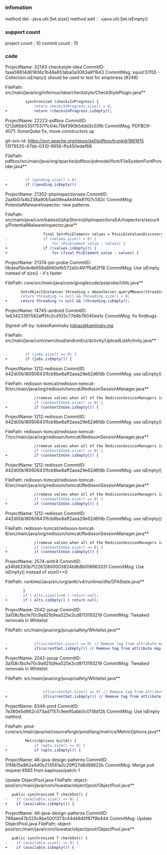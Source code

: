 ###  infomation 
method del:
-java.util.Set.size()
method add：
+java.util.Set.isEmpty()
###  support count
project count : 10
commit count : 15
###  code
ProjectName: 32143-checkstyle-idea
CommitID: faaa59814d61806c1b48a651aba0a0083a8f1643
CommitMsg: squid:S1155 - Collection.isEmpty() should be used to test for emptiness (#249)


FilePath: src/main/java/org/infernus/idea/checkstyle/CheckStylePlugin.java**
```diff
         synchronized (checksInProgress) {
-            return checksInProgress.size() > 0;
+            return !checksInProgress.isEmpty();
```
ProjectName: 22223-pdfbox
CommitID: f212d6bb535f7537f1c04c75bf390b5ddd3c03fb
CommitMsg: PDFBOX-4071: SonarQube fix, move constructors up

git-svn-id: https://svn.apache.org/repos/asf/pdfbox/trunk@1861915 13f79535-47bb-0310-9956-ffa450edef68

FilePath: pdfbox/src/main/java/org/apache/pdfbox/pdmodel/font/FileSystemFontProvider.java**
```diff
         
-        if (pending.size() > 0)
+        if (!pending.isEmpty())
```
ProjectName: 21302-phpinspectionsea
CommitID: 2aafb07a4b238a90b5ab08ea4e4f4e81107c582c
CommitMsg: PotentialMalwareInspector: new patterns.

FilePath: src/main/java/com/kalessil/phpStorm/phpInspectionsEA/inspectors/security/PotentialMalwareInspector.java**
```diff
                 final Set<PsiElement> values = PossibleValuesDiscoveryUtil.discover(call.getFirstPsiChild());
-                if (values.size() > 0) {
-                    for (PsiElement value : values) {
+                if (!values.isEmpty()) {
+                    for (final PsiElement value : values) {
```
ProjectName: 21374-psi-probe
CommitID: 0bdeaf5bde4b958a8660efb572a0c497f5a62f18
CommitMsg: Use isEmpty instead of size() - it's faster

FilePath: core/src/main/java/com/googlecode/psiprobe/Utils.java**
```diff
       Set<ObjectInstance> threading = mbeanServer.queryMBeans(threadingOName, null);
-      return threading != null && threading.size() > 0;
+      return threading != null && !threading.isEmpty();
```
ProjectName: 14745-android
CommitID: 1e63423397582aff5fc2cd103c77d4b76040ee1c
CommitMsg: fix findbugs

Signed-off-by: tobiasKaminsky <tobias@kaminsky.me>

FilePath: src/main/java/com/owncloud/android/ui/activity/UploadListActivity.java**
```diff
 
-        if (jobs.size() == 0) {
+        if (jobs.isEmpty()) {
```
ProjectName: 1212-redisson
CommitID: 442d00b180606431fcb8be8aff2aea29e62d6fdb
CommitMsg: use isEmpty()

FilePath: redisson-tomcat/redisson-tomcat-9/src/main/java/org/redisson/tomcat/RedissonSessionManager.java**
```diff
             //remove valves when all of the RedissonSessionManagers (web apps) are not in use anymore
-            if (contextInUse.size() == 0) {
+            if (contextInUse.isEmpty()) {
```
ProjectName: 1212-redisson
CommitID: 442d00b180606431fcb8be8aff2aea29e62d6fdb
CommitMsg: use isEmpty()

FilePath: redisson-tomcat/redisson-tomcat-7/src/main/java/org/redisson/tomcat/RedissonSessionManager.java**
```diff
             //remove valves when all of the RedissonSessionManagers (web apps) are not in use anymore
-            if (contextInUse.size() == 0) {
+            if (contextInUse.isEmpty()) {
```
ProjectName: 1212-redisson
CommitID: 442d00b180606431fcb8be8aff2aea29e62d6fdb
CommitMsg: use isEmpty()

FilePath: redisson-tomcat/redisson-tomcat-6/src/main/java/org/redisson/tomcat/RedissonSessionManager.java**
```diff
             //remove valves when all of the RedissonSessionManagers (web apps) are not in use anymore
-            if (contextInUse.size() == 0) {
+            if (contextInUse.isEmpty()) {
```
ProjectName: 1212-redisson
CommitID: 442d00b180606431fcb8be8aff2aea29e62d6fdb
CommitMsg: use isEmpty()

FilePath: redisson-tomcat/redisson-tomcat-8/src/main/java/org/redisson/tomcat/RedissonSessionManager.java**
```diff
             //remove valves when all of the RedissonSessionManagers (web apps) are not in use anymore
-            if (contextInUse.size() == 0) {
+            if (contextInUse.isEmpty()) {
```
ProjectName: 2574-antlr4
CommitID: a34fd6330b7f22612800003824b9b8b108963331
CommitMsg: Use isEmpty() instead of size()==0

FilePath: runtime/Java/src/org/antlr/v4/runtime/dfa/DFAState.java**
```diff
 		}
-		if ( alts.size()==0 ) return null;
+		if ( alts.isEmpty() ) return null;
```
ProjectName: 2042-jsoup
CommitID: 3a158cfbcfe70c9a921b9ea525e2cd8113193219
CommitMsg: Tweaked removals in Whitelist

FilePath: src/main/java/org/jsoup/safety/Whitelist.java**
```diff
 
-            if(currentSet.size() == 0) // Remove tag from attribute map if no attributes are allowed for tag
+            if(currentSet.isEmpty()) // Remove tag from attribute map if no attributes are allowed for tag
```
ProjectName: 2042-jsoup
CommitID: 3a158cfbcfe70c9a921b9ea525e2cd8113193219
CommitMsg: Tweaked removals in Whitelist

FilePath: src/main/java/org/jsoup/safety/Whitelist.java**
```diff
 
-                if(currentSet.size() == 0) // Remove tag from attribute map if no attributes are allowed for tag
+                if(currentSet.isEmpty()) // Remove tag from attribute map if no attributes are allowed for tag
```
ProjectName: 8346-pmd
CommitID: 7e380e5d982c073ad7157c9ee95abb0c0118d12b
CommitMsg: Use isEmpty method.

FilePath: pmd-core/src/main/java/net/sourceforge/pmd/lang/metrics/MetricOptions.java**
```diff
         MetricOptions build() {
-            if (opts.size() == 0) {
+            if (opts.isEmpty()) {
```
ProjectName: 46-java-design-patterns
CommitID: 31f4b15e862a4d0b213561a0c20ff27d8d99822b
CommitMsg: Merge pull request #565 from kapinuss/patch-1

Update ObjectPool.java
FilePath: object-pool/src/main/java/com/iluwatar/object/pool/ObjectPool.java**
```diff
   public synchronized T checkOut() {
-    if (available.size() <= 0) {
+    if (available.isEmpty()) {
```
ProjectName: 46-java-design-patterns
CommitID: 798aee47b325c8be5001373c44d4940f87f9b444
CommitMsg: Update ObjectPool.java
FilePath: object-pool/src/main/java/com/iluwatar/object/pool/ObjectPool.java**
```diff
   public synchronized T checkOut() {
-    if (available.size() <= 0) {
+    if (available.isEmpty()) {
```
